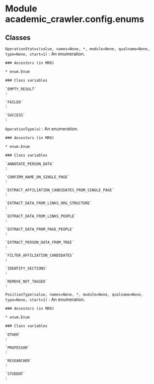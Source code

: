 Module academic_crawler.config.enums
====================================

Classes
-------

`OperationStatus(value, names=None, *, module=None, qualname=None, type=None, start=1)`
:   An enumeration.

    ### Ancestors (in MRO)

    * enum.Enum

    ### Class variables

    `EMPTY_RESULT`
    :

    `FAILED`
    :

    `SUCCESS`
    :

`OperationType(a)`
:   An enumeration.

    ### Ancestors (in MRO)

    * enum.Enum

    ### Class variables

    `ANNOTATE_PERSON_DATA`
    :

    `CONFIRM_NAME_ON_SINGLE_PAGE`
    :

    `EXTRACT_AFFILIATION_CANDIDATES_FROM_SINGLE_PAGE`
    :

    `EXTRACT_DATA_FROM_LINKS_ORG_STRUCTURE`
    :

    `EXTRACT_DATA_FROM_LINKS_PEOPLE`
    :

    `EXTRACT_DATA_FROM_PAGE_PEOPLE`
    :

    `EXTRACT_PERSON_DATA_FROM_TREE`
    :

    `FILTER_AFFILIATION_CANDIDATES`
    :

    `IDENTIFY_SECTIONS`
    :

    `REMOVE_NOT_TAGGED`
    :

`PositionType(value, names=None, *, module=None, qualname=None, type=None, start=1)`
:   An enumeration.

    ### Ancestors (in MRO)

    * enum.Enum

    ### Class variables

    `OTHER`
    :

    `PROFESSOR`
    :

    `RESEARCHER`
    :

    `STUDENT`
    :
